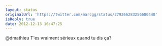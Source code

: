 ```yaml
---
layout: status
originalUrl: 'https://twitter.com/marcgg/status/279266283256680448'
isReply: true
date: 2012-12-13 16:47:25
---
```


@dmathieu T'es vraiment sérieux quand tu dis ça?
